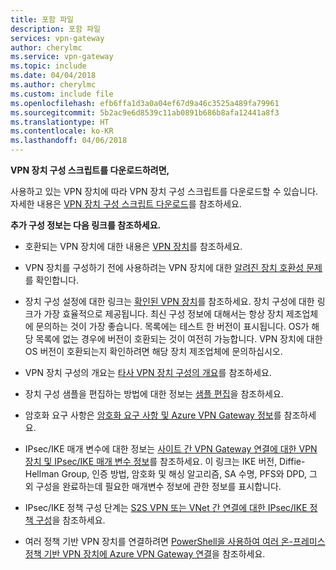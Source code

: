 ```yaml
---
title: 포함 파일
description: 포함 파일
services: vpn-gateway
author: cherylmc
ms.service: vpn-gateway
ms.topic: include
ms.date: 04/04/2018
ms.author: cherylmc
ms.custom: include file
ms.openlocfilehash: efb6ffa1d3a0a04ef67d9a46c3525a489fa79961
ms.sourcegitcommit: 5b2ac9e6d8539c11ab0891b686b8afa12441a8f3
ms.translationtype: HT
ms.contentlocale: ko-KR
ms.lasthandoff: 04/06/2018
---
```

**VPN 장치 구성 스크립트를 다운로드하려면,**

사용하고 있는 VPN 장치에 따라 VPN 장치 구성 스크립트를 다운로드할 수 있습니다. 자세한 내용은 [VPN 장치 구성 스크립트 다운로드](../articles/vpn-gateway/vpn-gateway-download-vpndevicescript.md)를 참조하세요.

**추가 구성 정보는 다음 링크를 참조하세요.**

- 호환되는 VPN 장치에 대한 내용은 [VPN 장치](../articles/vpn-gateway/vpn-gateway-about-vpn-devices.md)를 참조하세요.

- VPN 장치를 구성하기 전에 사용하려는 VPN 장치에 대한 [알려진 장치 호환성 문제](../articles/vpn-gateway/vpn-gateway-about-vpn-devices.md#known)를 확인합니다.

- 장치 구성 설정에 대한 링크는 [확인된 VPN 장치](../articles/vpn-gateway/vpn-gateway-about-vpn-devices.md#devicetable)를 참조하세요. 장치 구성에 대한 링크가 가장 효율적으로 제공됩니다. 최신 구성 정보에 대해서는 항상 장치 제조업체에 문의하는 것이 가장 좋습니다. 목록에는 테스트 한 버전이 표시됩니다. OS가 해당 목록에 없는 경우에 버전이 호환되는 것이 여전히 가능합니다. VPN 장치에 대한 OS 버전이 호환되는지 확인하려면 해당 장치 제조업체에 문의하십시오.

- VPN 장치 구성의 개요는 [타사 VPN 장치 구성의 개요](../articles/vpn-gateway/vpn-gateway-3rdparty-device-config-overview.md)를 참조하세요.

- 장치 구성 샘플을 편집하는 방법에 대한 정보는 [샘플 편집](../articles/vpn-gateway/vpn-gateway-about-vpn-devices.md#editing)을 참조하세요.

- 암호화 요구 사항은 [암호화 요구 사항 및 Azure VPN Gateway 정보](../articles/vpn-gateway/vpn-gateway-about-compliance-crypto.md)를 참조하세요.

- IPsec/IKE 매개 변수에 대한 정보는 [사이트 간 VPN Gateway 연결에 대한 VPN 장치 및 IPsec/IKE 매개 변수 정보](../articles/vpn-gateway/vpn-gateway-about-vpn-devices.md#ipsec)를 참조하세요. 이 링크는 IKE 버전, Diffie-Hellman Group, 인증 방법, 암호화 및 해싱 알고리즘, SA 수명, PFS와 DPD, 그 외 구성을 완료하는데 필요한 매개변수 정보에 관한 정보를 표시합니다.

- IPsec/IKE 정책 구성 단계는 [S2S VPN 또는 VNet 간 연결에 대한 IPsec/IKE 정책 구성](../articles/vpn-gateway/vpn-gateway-ipsecikepolicy-rm-powershell.md)을 참조하세요.

- 여러 정책 기반 VPN 장치를 연결하려면 [PowerShell을 사용하여 여러 온-프레미스 정책 기반 VPN 장치에 Azure VPN Gateway 연결](../articles/vpn-gateway/vpn-gateway-connect-multiple-policybased-rm-ps.md)을 참조하세요.
